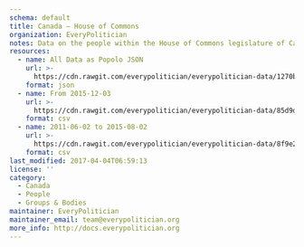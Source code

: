 ```yaml
---
schema: default
title: Canada — House of Commons
organization: EveryPolitician
notes: Data on the people within the House of Commons legislature of Canada.
resources:
  - name: All Data as Popolo JSON
    url: >-
      https://cdn.rawgit.com/everypolitician/everypolitician-data/1270b97bf65a681b43636937c697782105804a5e/data/Canada/Commons/ep-popolo-v1.0.json
    format: json
  - name: From 2015-12-03
    url: >-
      https://cdn.rawgit.com/everypolitician/everypolitician-data/85d9dfb67d64564cd40f04f5a0a261e2c79d9843/data/Canada/Commons/term-42.csv
    format: csv
  - name: 2011-06-02 to 2015-08-02
    url: >-
      https://cdn.rawgit.com/everypolitician/everypolitician-data/8f9e28489715fd0c06d54431c13486b2270cd138/data/Canada/Commons/term-41.csv
    format: csv
last_modified: 2017-04-04T06:59:13
license: ''
category:
  - Canada
  - People
  - Groups & Bodies
maintainer: EveryPolitician
maintainer_email: team@everypolitician.org
more_info: http://docs.everypolitician.org
---
```

